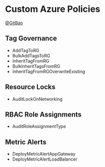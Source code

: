 # Custom Azure Policies 
[@GitBao](https://twitter.com/gitbao)

## Tag Governance
* AddTagToRG
* BulkAddTagsToRG
* InheritTagFromRG
* BulkInheritTagsFromRG
* InheritTagFromRGOverwriteExisting

## Resource Locks
* AuditLockOnNetworking

## RBAC Role Assignments
* AuditRoleAssignmentType

## Metric Alerts
* DeployMetricAlertAppGateway
* DeployMetricAlertLoadBalancer
